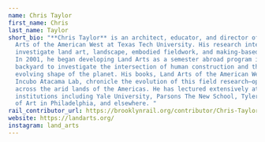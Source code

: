 ```yaml
---
name: Chris Taylor
first_name: Chris
last_name: Taylor
short_bio: "**Chris Taylor** is an architect, educator, and director of Land
  Arts of the American West at Texas Tech University. His research interests
  investigate land art, landscape, embodied fieldwork, and making-based design.
  In 2001, he began developing Land Arts as a semester abroad program in our own
  backyard to investigate the intersection of human construction and the
  evolving shape of the planet. His books, Land Arts of the American West and
  Incubo Atacama Lab, chronicle the evolution of this field research—operating
  across the arid lands of the Americas. He has lectured extensively at
  institutions including Yale University, Parsons The New School, Tyler School
  of Art in Philadelphia, and elsewhere. "
rail_contributor_url: https://brooklynrail.org/contributor/Chris-Taylor
website: https://landarts.org/
instagram: land_arts
---
```

